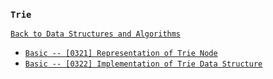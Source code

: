 ### `Trie`

[`Back to Data Structures and Algorithms`](../readme.md)

* [`Basic -- [0321] Representation of Trie Node`]()
* [`Basic -- [0322] Implementation of Trie Data Structure`]()
